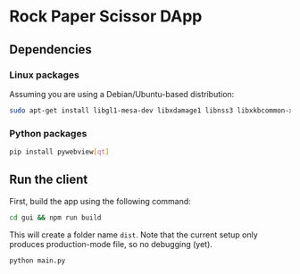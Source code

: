 # Rock Paper Scissor DApp

## Dependencies

### Linux packages

Assuming you are using a Debian/Ubuntu-based distribution:

```bash
sudo apt-get install libgl1-mesa-dev libxdamage1 libnss3 libxkbcommon-x11-0 libasound2 libxcb-xinerama0 libxcb-icccm4 libxcb-keysyms1 libxcb-xkb1
```

### Python packages

```bash
pip install pywebview[qt]
```

## Run the client

First, build the app using the following command:

```bash
cd gui && npm run build
```

This will create a folder name `dist`. Note that the current setup only produces production-mode file, so no debugging (yet).

```bash
python main.py
```